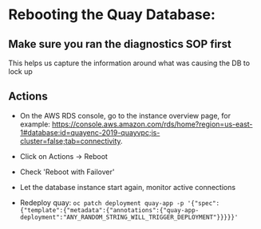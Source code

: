 # Rebooting the Quay Database:

## Make sure you ran the diagnostics SOP first

This helps us capture the information around what was causing the DB to lock up

## Actions

- On the AWS RDS console, go to the instance overview page, for example: https://console.aws.amazon.com/rds/home?region=us-east-1#database:id=quayenc-2019-quayvpc;is-cluster=false;tab=connectivity.

- Click on Actions -> Reboot

- Check 'Reboot with Failover'

- Let the database instance start again, monitor active connections

- Redeploy quay: `oc patch deployment quay-app -p '{"spec":{"template":{"metadata":{"annotations":{"quay-app-deployment":"ANY_RANDOM_STRING_WILL_TRIGGER_DEPLOYMENT"}}}}}'`
